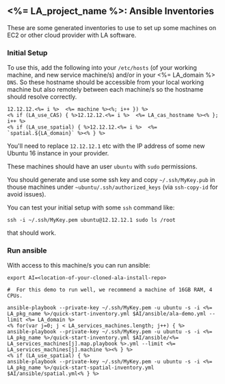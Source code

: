 ## <%= LA_project_name %>: Ansible Inventories

These are some generated inventories to use to set up some machines on EC2 or other cloud provider with LA software.

### Initial Setup

To use this, add the following into your `/etc/hosts` (of your working machine, and new service machine/s) and/or in your <%= LA_domain %> `DNS`. So these hostname should be accessible from your local working machine but also remotely between each machine/s so the hostname should resolve correctly.

```<% let i=12; LA_machines.forEach(machine => { %>
12.12.12.<%= i %>  <%= machine %><%; i++ }) %>
<% if (LA_use_CAS) { %>12.12.12.<%= i %>  <%= LA_cas_hostname %><% }; i++ %>
<% if (LA_use_spatial) { %>12.12.12.<%= i %>  <%= `spatial.${LA_domain}` %><% } %>
```

You'll need to replace `12.12.12.1` etc with the IP address of some new Ubuntu 16 instance in your provider.

These machines should have an user `ubuntu` with `sudo` permissions.

You should generate and use some ssh key and copy `~/.ssh/MyKey.pub` in thouse machines under `~ubuntu/.ssh/authorized_keys` (via `ssh-copy-id` for avoid issues).

You can test your initial setup with some `ssh` command like:
```
ssh -i ~/.ssh/MyKey.pem ubuntu@12.12.12.1 sudo ls /root
```
that should work.

### Run ansible

With access to this machine/s you can run ansible:

```
export AI=<location-of-your-cloned-ala-install-repo>

#  For this demo to run well, we recommend a machine of 16GB RAM, 4 CPUs.

ansible-playbook --private-key ~/.ssh/MyKey.pem -u ubuntu -s -i <%= LA_pkg_name %>/quick-start-inventory.yml $AI/ansible/ala-demo.yml --limit <%= LA_domain %>
<% for(var j=0; j < LA_services_machines.length; j++) { %>
ansible-playbook --private-key ~/.ssh/MyKey.pem -u ubuntu -s -i <%= LA_pkg_name %>/quick-start-inventory.yml $AI/ansible/<%= LA_services_machines[j].map.playbook %>.yml --limit <%= LA_services_machines[j].machine %><% } %>
<% if (LA_use_spatial) { %>
ansible-playbook --private-key ~/.ssh/MyKey.pem -u ubuntu -s -i <%= LA_pkg_name %>/quick-start-spatial-inventory.yml $AI/ansible/spatial.yml<% } %>
```
